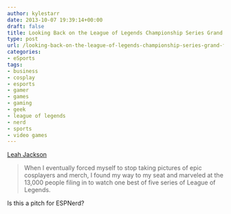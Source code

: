 ```yaml
---
author: kylestarr
date: 2013-10-07 19:39:14+00:00
draft: false
title: Looking Back on the League of Legends Championship Series Grand Finals
type: post
url: /looking-back-on-the-league-of-legends-championship-series-grand-finals/
categories:
- eSports
tags:
- business
- cosplay
- esports
- gamer
- games
- gaming
- geek
- league of legends
- nerd
- sports
- video games
---
```


[Leah Jackson](http://www.ign.com/articles/2013/10/07/looking-back-on-the-league-of-legends-championship-series-grand-finals)

> When I eventually forced myself to stop taking pictures of epic cosplayers and merch, I found my way to my seat and marveled at the 13,000 people filing in to watch one best of five series of League of Legends.

Is this a pitch for ESPNerd?
